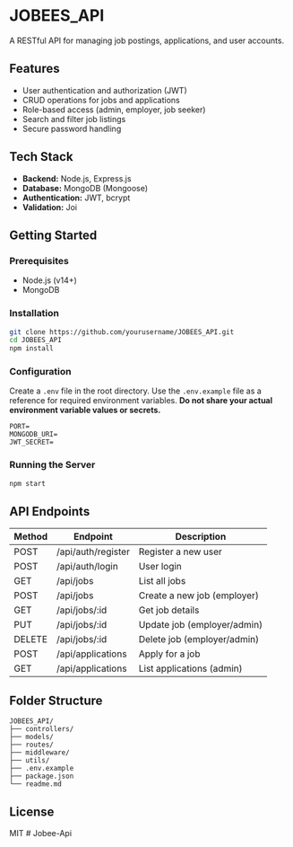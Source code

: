 # JOBEES_API

A RESTful API for managing job postings, applications, and user accounts.

## Features

- User authentication and authorization (JWT)
- CRUD operations for jobs and applications
- Role-based access (admin, employer, job seeker)
- Search and filter job listings
- Secure password handling

## Tech Stack

- **Backend:** Node.js, Express.js
- **Database:** MongoDB (Mongoose)
- **Authentication:** JWT, bcrypt
- **Validation:** Joi

## Getting Started

### Prerequisites

- Node.js (v14+)
- MongoDB

### Installation

```bash
git clone https://github.com/yourusername/JOBEES_API.git
cd JOBEES_API
npm install
```

### Configuration

Create a `.env` file in the root directory. Use the `.env.example` file as a reference for required environment variables. **Do not share your actual environment variable values or secrets.**

```
PORT=
MONGODB_URI=
JWT_SECRET=
```

### Running the Server

```bash
npm start
```

## API Endpoints

| Method | Endpoint             | Description                |
|--------|---------------------|----------------------------|
| POST   | /api/auth/register  | Register a new user        |
| POST   | /api/auth/login     | User login                 |
| GET    | /api/jobs           | List all jobs              |
| POST   | /api/jobs           | Create a new job (employer)|
| GET    | /api/jobs/:id       | Get job details            |
| PUT    | /api/jobs/:id       | Update job (employer/admin)|
| DELETE | /api/jobs/:id       | Delete job (employer/admin)|
| POST   | /api/applications   | Apply for a job            |
| GET    | /api/applications   | List applications (admin)  |

## Folder Structure

```
JOBEES_API/
├── controllers/
├── models/
├── routes/
├── middleware/
├── utils/
├── .env.example
├── package.json
└── readme.md
```

## License

MIT
#   J o b e e - A p i  
 